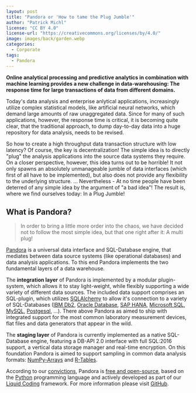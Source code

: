 ```yaml
---
layout: post
title: "Pandora or 'How to tame the Plug Jumble'"
author: "Patrick Michl"
license: "CC BY 4.0"
license-url: "https://creativecommons.org/licenses/by/4.0/"
image: images/back/garden.webp
categories:
  - Corporate
tags:
  - Pandora
---
```


**Online analytical processing and predictive analytics in combination with
machine learning provides a new challenge in data-warehousing: The response time
for large transactions of data from different domains.**

Today's data analysis and enterprise anlytical applications, increasingly
utilize complex statistical models, like artificial neural networks, which
demand large amounts of raw unaggregated data. Since for many of such
applications, however, the response time is critical, it is becoming quite
clear, that the traditional approach, to dump day-to-day data into a huge
repository for data analysis, needs to be revised.

So how to create a high throughput data transaction structure with low latency?
Of course, the key is decentralization! The simple idea is to directly "plug"
the analysis applications into the source data systems they require. On a closer
perspective, however, this idea turns out to be horrible! It not only spawns an
absolutely unmanageable jumble of data interfaces (which first of all have to be
implemented), but also does not provide any flexibility to the underlying
structure. ... Nevertheless - At no time people have been deterred of any simple
idea by the argument of "a bad idea"! The result is, where we find ourselves
today: In a Plug Jumble!

## What is Pandora?

> In order to bring a little more order into the chaos, we have decided not to
> follow the most simple idea, but that one right after it: A multi plug!

[Pandora](/pandora.html) is a universal data interface and SQL-Database engine,
that mediates between data source systems (like operational databases) and data
analysis applications. To this end Pandora implements the two fundamental layers
of a data warehouse.

The **integration layer** of Pandora is implemented by a modular plugin-system,
which allows it to stay light-weight, while flexibly supporting a wide variety
of different data sources. The included data support comprises an SQL-plugin,
which utilizes [SQLAlchemy](https://www.sqlalchemy.org) to allow it\'s
connection to a variety of SQL-Databases ([IBM
Db2](https://www.ibm.com/analytics/us/en/db2/), [Oracle
Database](https://www.oracle.com/database/), [SAP
HANA](https://www.sap.com/products/hana.html), [Microsoft
SQL](https://www.microsoft.com/sql-server), [MySQL](https://www.mysql.com),
[Postgesql](https://www.postgresql.org/), ...). There above Pandora as aimed to
ship with integrated support for the most common laboratory measurement devices,
flat files and data generators that appear in the wild.

The **staging layer** of Pandora is currently implemented as a native
SQL-Database engine, featuring a DB-API 2.0 interface with full SQL:2016
support, a vertical data storage manager and real-time encryption. On this
foundation Pandora is aimed to support sampling in common data analysis formats:
[NumPy-Arrays](http://www.numpy.org/) and
[R-Tables](https://www.r-project.org/).

According to our [convictions](/corporate/2019/03/19/welcome-at-frootlab.html),
Pandora is [free and
open-source](https://en.wikipedia.org/wiki/Free_and_open-source_software), based
on the [Python](https://www.python.org/) programming language and actively
developed as part of our [Liquid
Coding](https://github.com/orgs/frootlab/projects) framework. For more
information please visit [GitHub](https://github.com/frootlab/pandora).
